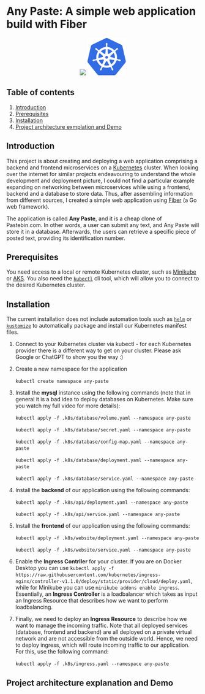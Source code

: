 # Any Paste: A simple web application build with Fiber

<p align="center">
     <img src="https://gofiber.io/assets/images/logo.svg" width="250">
     <img src="https://github.com/kubernetes/kubernetes/raw/master/logo/logo.png" width="100">
</p>


## Table of contents

1. [Introduction](#introduction)
2. [Prerequisites](#prerequisites)
3. [Installation](#installation)
4. [Project architecture exmplation and Demo](#project-architecture-explanation-and-demo)

## Introduction
This project is about creating and deploying a web application comprising a backend and frontend microservices on a [Kubernetes](https://kubernetes.io/) cluster. When looking over the internet for similar projects endeavouring to understand the whole development and deployment picture, I could not find a particular example expanding on networking between microservices while using a frontend, backend and a database to store data. Thus, after assembling information from different sources, I created a simple web application using [Fiber](https://gofiber.io/) (a Go web framework). 

The application is called **Any Paste**, and it is a cheap clone of Pastebin.com. In other words, a user can submit any text, and Any Paste will store it in a database. Afterwards, the users can retrieve a specific piece of posted text, providing its identification number. 

## Prerequisites
You need access to a local or remote Kubernetes cluster, such as [Minikube](https://minikube.sigs.k8s.io/docs/start/) or [AKS](https://azure.microsoft.com/en-us/products/kubernetes-service). You also need the [`kubectl`](https://kubernetes.io/docs/reference/kubectl/kubectl/) cli tool, which will allow you to connect to the desired Kubernetes cluster.

## Installation
The current installation does not include automation tools such as [`helm`](https://helm.sh/) or [`kustomize`](https://kustomize.io/) to automatically package and install our Kubernetes manifest files.

1. Connect to your Kubernetes cluster via kubectl - for each Kubernetes provider there is a different way to get on your cluster. Please ask Google or ChatGPT to show you the way :)
   
2. Create a new namespace for the application

   `kubectl create namespace any-paste`

3. Install the **mysql** instance using the following commands (note that in general it is a bad idea to deploy databases on Kubernetes. Make sure you watch my full video for more details):
   
     `kubectl apply -f .k8s/database/volume.yaml --namespace any-paste`

     `kubectl apply -f .k8s/database/secret.yaml --namespace any-paste`

     `kubectl apply -f .k8s/database/config-map.yaml --namespace any-paste`

     `kubectl apply -f .k8s/database/deployment.yaml --namespace any-paste`

     `kubectl apply -f .k8s/database/service.yaml --namespace any-paste`

4. Install the **backend** of our application using the following commands:
   
   `kubectl apply -f .k8s/api/deployment.yaml --namespace any-paste`

   `kubectl apply -f .k8s/api/service.yaml --namespace any-paste`

5. Install the **frontend** of our application using the following commands:
   
   `kubectl apply -f .k8s/website/deployment.yaml --namespace any-paste`
   
   `kubectl apply -f .k8s/website/service.yaml --namespace any-paste`

6. Enable the **Ingress Contrller** for your cluster. If you are on Docker Desktop you can use `kubectl apply -f https://raw.githubusercontent.com/kubernetes/ingress-nginx/controller-v1.1.0/deploy/static/provider/cloud/deploy.yaml`, while for Minikube you can use `minikube addons enable ingress`. Essentially, an **Ingress Controller** is a loadbalancer which takes as input an Ingress Resource that describes how we want to perform loadbalancing. 

7. Finally, we need to deploy an **Ingress Resource** to describe how we want to manage the incoming traffic. Note that all deployed services (database, frontend and backend) are all deployed on a private virtual network and are not accessible from the outside world. Hence, we need to deploy ingress, which will route incoming traffic to our application. For this, use the following command:
   
   `kubectl apply -f .k8s/ingress.yaml --namespace any-paste`



## Project architecture explanation and Demo
